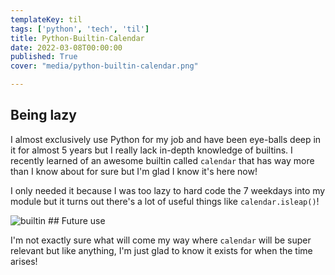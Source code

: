 ```yaml
---
templateKey: til
tags: ['python', 'tech', 'til']
title: Python-Builtin-Calendar
date: 2022-03-08T00:00:00
published: True
cover: "media/python-builtin-calendar.png"

---
```


## Being lazy

I almost exclusively use Python for my job and have been eye-balls deep in it for almost 5 years but I really lack in-depth knowledge of builtins.
I recently learned of an awesome builtin called `calendar`  that has way more than I know about for sure but I'm glad I know it's here now!

I only needed it because I was too lazy to hard code the 7 weekdays into my module but it turns out there's a lot of useful things like `calendar.isleap()`!


<img src="https://cdn.statically.io/gh/pypeaday/images.pype.dev/main/blog-media/builtin-calendar.png" alt="builtin" title="Python's builtin calendar" />
## Future use

I'm not exactly sure what will come my way where `calendar` will be super relevant but like anything, I'm just glad to know it exists for when the time arises!
